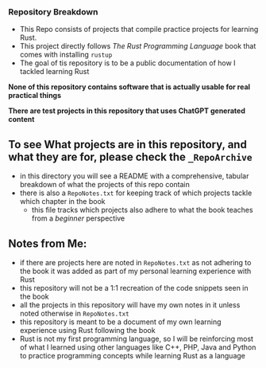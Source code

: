 ### Repository Breakdown

- This Repo consists of projects that compile practice projects for learning Rust.
- This project directly follows *The Rust Programming Language* book that comes with installing `rustup`
- The goal of tis repository is to be a public documentation of how I tackled learning Rust

**None of this repository contains software that is actually usable for real practical things**

**There are test projects in this repository that uses ChatGPT generated content**

## To see What projects are in this repository, and what they are for, please check the `_RepoArchive`
- in this directory you will see a README with a comprehensive, tabular breakdown of what the projects of this repo contain
- there is also a `RepoNotes.txt` for keeping track of which projects tackle which chapter in the book
    - this file tracks which projects also adhere to what the book teaches from a *beginner* perspective

## Notes from Me:
- if there are projects here are noted in `RepoNotes.txt` as not adhering to the book it was added as part of my personal learning experience with Rust
- this repository will not be a 1:1 recreation of the code snippets seen in the book
- all the projects in this repository will have my own notes in it unless noted otherwise in `RepoNotes.txt`
- this repository is meant to be a document of my own learning experience using Rust following the book
- Rust is not my first programming language, so I will be reinforcing most of what I learned using other languages like C++, PHP, Java and Python to practice programming concepts while learning Rust as a language